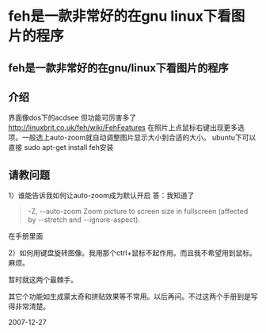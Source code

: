 # feh是一款非常好的在gnu linux下看图片的程序

## feh是一款非常好的在gnu/linux下看图片的程序

## 介绍
界面像dos下的acdsee
但功能可厉害多了 http://linuxbrit.co.uk/feh/wiki/FehFeatures
在照片上点鼠标右键出现更多选项。一般选上auto-zoom就自动调整图片显示大小到合适的大小。
ubuntu下可以直接 sudo apt-get install feh安装

## 请教问题

1）谁能告诉我如何让auto-zoom成为默认开启
答：我知道了
> -Z, --auto-zoom
>             Zoom picture to screen size in fullscreen (affected  by  --stretch
>             and --ignore-aspect).
> 
在手册里面

2）如何用键盘旋转图像。我用那个ctrl+鼠标不起作用。而且我不希望用到鼠标。麻烦。

暂时就这两个最棘手。

其它个功能如生成蒙太奇和拼贴效果等不常用。以后再问。不过这两个手册到是写得非常清楚。



2007-12-27